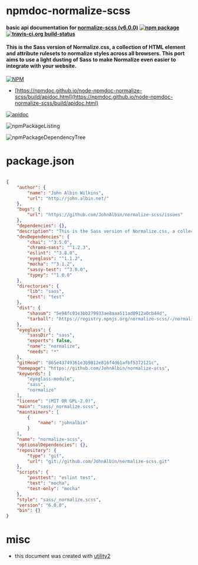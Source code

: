# npmdoc-normalize-scss

#### basic api documentation for  [normalize-scss (v6.0.0)](https://github.com/JohnAlbin/normalize-scss)  [![npm package](https://img.shields.io/npm/v/npmdoc-normalize-scss.svg?style=flat-square)](https://www.npmjs.org/package/npmdoc-normalize-scss) [![travis-ci.org build-status](https://api.travis-ci.org/npmdoc/node-npmdoc-normalize-scss.svg)](https://travis-ci.org/npmdoc/node-npmdoc-normalize-scss)

#### This is the Sass version of Normalize.css, a collection of HTML element and attribute rulesets to normalize styles across all browsers. This port aims to use a light dusting of Sass to make Normalize even easier to integrate with your website.

[![NPM](https://nodei.co/npm/normalize-scss.png?downloads=true&downloadRank=true&stars=true)](https://www.npmjs.com/package/normalize-scss)

- [https://npmdoc.github.io/node-npmdoc-normalize-scss/build/apidoc.html](https://npmdoc.github.io/node-npmdoc-normalize-scss/build/apidoc.html)

[![apidoc](https://npmdoc.github.io/node-npmdoc-normalize-scss/build/screenCapture.buildCi.browser.%252Ftmp%252Fbuild%252Fapidoc.html.png)](https://npmdoc.github.io/node-npmdoc-normalize-scss/build/apidoc.html)

![npmPackageListing](https://npmdoc.github.io/node-npmdoc-normalize-scss/build/screenCapture.npmPackageListing.svg)

![npmPackageDependencyTree](https://npmdoc.github.io/node-npmdoc-normalize-scss/build/screenCapture.npmPackageDependencyTree.svg)



# package.json

```json

{
    "author": {
        "name": "John Albin Wilkins",
        "url": "http://john.albin.net/"
    },
    "bugs": {
        "url": "https://github.com/JohnAlbin/normalize-scss/issues"
    },
    "dependencies": {},
    "description": "This is the Sass version of Normalize.css, a collection of HTML element and attribute rulesets to normalize styles across all browsers. This port aims to use a light dusting of Sass to make Normalize even easier to integrate with your website.",
    "devDependencies": {
        "chai": "^3.5.0",
        "chroma-sass": "^1.2.3",
        "eslint": "^3.8.0",
        "eyeglass": "^1.1.2",
        "mocha": "^3.1.2",
        "sassy-test": "^3.0.0",
        "typey": "^1.0.0"
    },
    "directories": {
        "lib": "sass",
        "test": "test"
    },
    "dist": {
        "shasum": "5e94fc91e3bb279933ae8aaa511ad0912a0cb44d",
        "tarball": "https://registry.npmjs.org/normalize-scss/-/normalize-scss-6.0.0.tgz"
    },
    "eyeglass": {
        "sassDir": "sass",
        "exports": false,
        "name": "normalize",
        "needs": "*"
    },
    "gitHead": "865e43749361e3b9812e816f4d61afbf5372121c",
    "homepage": "https://github.com/JohnAlbin/normalize-scss",
    "keywords": [
        "eyeglass-module",
        "sass",
        "normalize"
    ],
    "license": "(MIT OR GPL-2.0)",
    "main": "sass/_normalize.scss",
    "maintainers": [
        {
            "name": "johnalbin"
        }
    ],
    "name": "normalize-scss",
    "optionalDependencies": {},
    "repository": {
        "type": "git",
        "url": "git://github.com/JohnAlbin/normalize-scss.git"
    },
    "scripts": {
        "posttest": "eslint test",
        "test": "mocha",
        "test-only": "mocha"
    },
    "style": "sass/_normalize.scss",
    "version": "6.0.0",
    "bin": {}
}
```



# misc
- this document was created with [utility2](https://github.com/kaizhu256/node-utility2)
